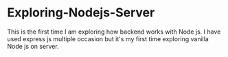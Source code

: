 # Exploring-Nodejs-Server

This is the first time I am exploring how backend works with Node js. I have used express js multiple occasion but it's my first time exploring vanilla Node js on server.

